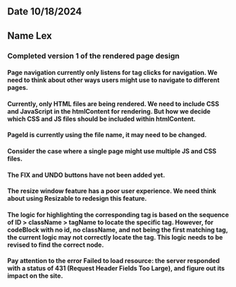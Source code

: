 ## Date 10/18/2024

## Name Lex

### Completed version 1 of the rendered page design

#### Page navigation currently only listens for tag <a> clicks for navigation.  We need to think about other ways users might use to navigate to different pages.

#### Currently, only HTML files are being rendered. We need to include CSS and JavaScript in the htmlContent for rendering. But how we decide which CSS and JS files should be included within  htmlContent.

#### PageId is currently using the file name,  it may need to be changed.

#### Consider the case where a single page might use multiple JS and CSS files.

#### The FIX and UNDO buttons have not been added yet.

#### The resize window feature has a poor user experience. We need think about using Resizable to redesign this feature.

#### The logic for highlighting the corresponding tag is based on the sequence of ID > className > tagName to locate the specific tag. However, for codeBlock with no id, no className, and not being the first matching tag, the current logic may not correctly locate the tag. This logic needs to be revised to find the correct node.

#### Pay attention to the error Failed to load resource: the server responded with a status of 431 (Request Header Fields Too Large), and figure out its impact on the site.











